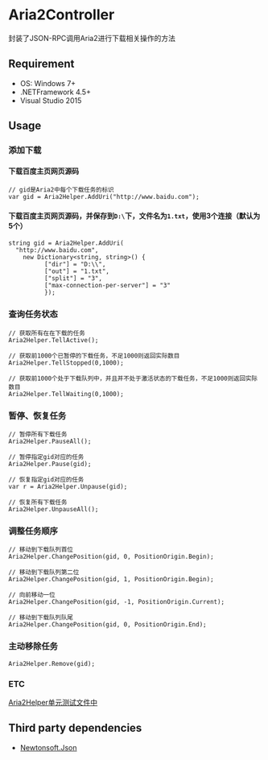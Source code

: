 # Aria2Controller

  封装了JSON-RPC调用Aria2进行下载相关操作的方法

## Requirement

+ OS: Windows 7+
+ .NETFramework 4.5+
+ Visual Studio 2015

## Usage

### 添加下载

#### 下载百度主页网页源码

```CSharp
// gid是Aria2中每个下载任务的标识
var gid = Aria2Helper.AddUri("http://www.baidu.com");
```

#### 下载百度主页网页源码，并保存到`D:\`下，文件名为`1.txt`，使用3个连接（默认为5个）

```CSharp
string gid = Aria2Helper.AddUri(
  "http://www.baidu.com",
    new Dictionary<string, string>() {
          ["dir"] = "D:\\",
          ["out"] = "1.txt",
          ["split"] = "3",
          ["max-connection-per-server"] = "3"
          });
```

### 查询任务状态

```CSharp
// 获取所有在在下载的任务
Aria2Helper.TellActive();

// 获取前1000个已暂停的下载任务，不足1000则返回实际数目
Aria2Helper.TellStopped(0,1000);

// 获取前1000个处于下载队列中，并且并不处于激活状态的下载任务，不足1000则返回实际数目
Aria2Helper.TellWaiting(0,1000);
```

### 暂停、恢复任务

```CSharp
// 暂停所有下载任务
Aria2Helper.PauseAll();

// 暂停指定gid对应的任务
Aria2Helper.Pause(gid);

// 恢复指定gid对应的任务
var r = Aria2Helper.Unpause(gid);

// 恢复所有下载任务
Aria2Helper.UnpauseAll();
```

### 调整任务顺序

```CSharp
// 移动到下载队列首位
Aria2Helper.ChangePosition(gid, 0, PositionOrigin.Begin);

// 移动到下载队列第二位
Aria2Helper.ChangePosition(gid, 1, PositionOrigin.Begin);

// 向前移动一位
Aria2Helper.ChangePosition(gid, -1, PositionOrigin.Current);

// 移动到下载队列队尾
Aria2Helper.ChangePosition(gid, 0, PositionOrigin.End);

```

### 主动移除任务

```CSharp
Aria2Helper.Remove(gid);
```

### ETC

[Aria2Helper单元测试文件中](../UnitTestFetcher/TestAria2Helper.cs)

## Third party dependencies

+ [Newtonsoft.Json](http://www.newtonsoft.com/json)